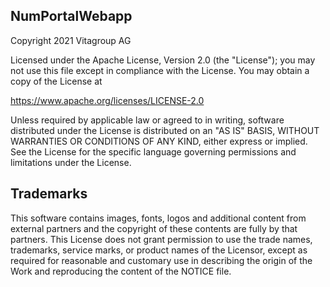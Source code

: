 ## NumPortalWebapp

Copyright 2021 Vitagroup AG 

Licensed under the Apache License, Version 2.0 (the "License"); 
you may not use this file except in compliance with the License.
You may obtain a copy of the License at

  https://www.apache.org/licenses/LICENSE-2.0 

Unless required by applicable law or agreed to in writing, software
distributed under the License is distributed on an "AS IS" BASIS,
WITHOUT WARRANTIES OR CONDITIONS OF ANY KIND, either express or implied.
See the License for the specific language governing permissions and
limitations under the License.

## Trademarks

This software contains images, fonts, logos and additional content from external partners and
the copyright of these contents are fully by that partners.
This License does not grant permission to use the trade names, trademarks, service marks, or product
names of the Licensor, except as required for reasonable and customary use in describing the origin
of the Work and reproducing the content of the NOTICE file.

